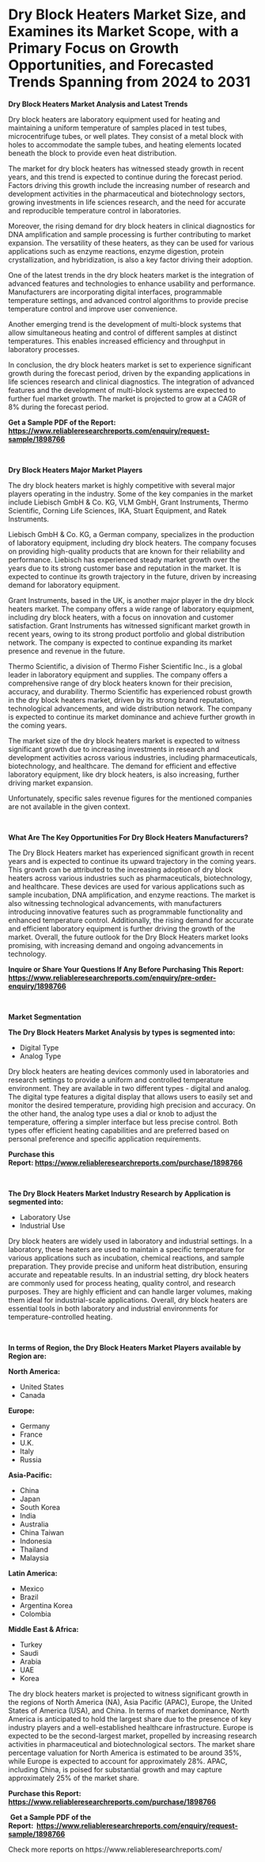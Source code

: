 <p><h1>Dry Block Heaters Market Size, and Examines its Market Scope, with a Primary Focus on Growth Opportunities, and Forecasted Trends Spanning from 2024 to 2031</h1></p><p><strong>Dry Block Heaters Market Analysis and Latest Trends</strong></p>
<p><p>Dry block heaters are laboratory equipment used for heating and maintaining a uniform temperature of samples placed in test tubes, microcentrifuge tubes, or well plates. They consist of a metal block with holes to accommodate the sample tubes, and heating elements located beneath the block to provide even heat distribution.</p><p>The market for dry block heaters has witnessed steady growth in recent years, and this trend is expected to continue during the forecast period. Factors driving this growth include the increasing number of research and development activities in the pharmaceutical and biotechnology sectors, growing investments in life sciences research, and the need for accurate and reproducible temperature control in laboratories.</p><p>Moreover, the rising demand for dry block heaters in clinical diagnostics for DNA amplification and sample processing is further contributing to market expansion. The versatility of these heaters, as they can be used for various applications such as enzyme reactions, enzyme digestion, protein crystallization, and hybridization, is also a key factor driving their adoption.</p><p>One of the latest trends in the dry block heaters market is the integration of advanced features and technologies to enhance usability and performance. Manufacturers are incorporating digital interfaces, programmable temperature settings, and advanced control algorithms to provide precise temperature control and improve user convenience.</p><p>Another emerging trend is the development of multi-block systems that allow simultaneous heating and control of different samples at distinct temperatures. This enables increased efficiency and throughput in laboratory processes.</p><p>In conclusion, the dry block heaters market is set to experience significant growth during the forecast period, driven by the expanding applications in life sciences research and clinical diagnostics. The integration of advanced features and the development of multi-block systems are expected to further fuel market growth. The market is projected to grow at a CAGR of 8% during the forecast period.</p></p>
<p><strong>Get a Sample PDF of the Report:&nbsp; <a href="https://www.reliableresearchreports.com/enquiry/request-sample/1898766">https://www.reliableresearchreports.com/enquiry/request-sample/1898766</a></strong></p>
<p>&nbsp;</p>
<p><strong>Dry Block Heaters Major Market Players</strong></p>
<p><p>The dry block heaters market is highly competitive with several major players operating in the industry. Some of the key companies in the market include Liebisch GmbH & Co. KG, VLM GmbH, Grant Instruments, Thermo Scientific, Corning Life Sciences, IKA, Stuart Equipment, and Ratek Instruments.</p><p>Liebisch GmbH & Co. KG, a German company, specializes in the production of laboratory equipment, including dry block heaters. The company focuses on providing high-quality products that are known for their reliability and performance. Liebisch has experienced steady market growth over the years due to its strong customer base and reputation in the market. It is expected to continue its growth trajectory in the future, driven by increasing demand for laboratory equipment.</p><p>Grant Instruments, based in the UK, is another major player in the dry block heaters market. The company offers a wide range of laboratory equipment, including dry block heaters, with a focus on innovation and customer satisfaction. Grant Instruments has witnessed significant market growth in recent years, owing to its strong product portfolio and global distribution network. The company is expected to continue expanding its market presence and revenue in the future.</p><p>Thermo Scientific, a division of Thermo Fisher Scientific Inc., is a global leader in laboratory equipment and supplies. The company offers a comprehensive range of dry block heaters known for their precision, accuracy, and durability. Thermo Scientific has experienced robust growth in the dry block heaters market, driven by its strong brand reputation, technological advancements, and wide distribution network. The company is expected to continue its market dominance and achieve further growth in the coming years.</p><p>The market size of the dry block heaters market is expected to witness significant growth due to increasing investments in research and development activities across various industries, including pharmaceuticals, biotechnology, and healthcare. The demand for efficient and effective laboratory equipment, like dry block heaters, is also increasing, further driving market expansion.</p><p>Unfortunately, specific sales revenue figures for the mentioned companies are not available in the given context.</p></p>
<p>&nbsp;</p>
<p><strong>What Are The Key Opportunities For Dry Block Heaters Manufacturers?</strong></p>
<p><p>The Dry Block Heaters market has experienced significant growth in recent years and is expected to continue its upward trajectory in the coming years. This growth can be attributed to the increasing adoption of dry block heaters across various industries such as pharmaceuticals, biotechnology, and healthcare. These devices are used for various applications such as sample incubation, DNA amplification, and enzyme reactions. The market is also witnessing technological advancements, with manufacturers introducing innovative features such as programmable functionality and enhanced temperature control. Additionally, the rising demand for accurate and efficient laboratory equipment is further driving the growth of the market. Overall, the future outlook for the Dry Block Heaters market looks promising, with increasing demand and ongoing advancements in technology.</p></p>
<p><strong>Inquire or Share Your Questions If Any Before Purchasing This Report: <a href="https://www.reliableresearchreports.com/enquiry/pre-order-enquiry/1898766">https://www.reliableresearchreports.com/enquiry/pre-order-enquiry/1898766</a></strong></p>
<p>&nbsp;</p>
<p><strong>Market Segmentation</strong></p>
<p><strong>The Dry Block Heaters Market Analysis by types is segmented into:</strong></p>
<p><ul><li>Digital Type</li><li>Analog Type</li></ul></p>
<p><p>Dry block heaters are heating devices commonly used in laboratories and research settings to provide a uniform and controlled temperature environment. They are available in two different types - digital and analog. The digital type features a digital display that allows users to easily set and monitor the desired temperature, providing high precision and accuracy. On the other hand, the analog type uses a dial or knob to adjust the temperature, offering a simpler interface but less precise control. Both types offer efficient heating capabilities and are preferred based on personal preference and specific application requirements.</p></p>
<p><strong>Purchase this Report:&nbsp;<a href="https://www.reliableresearchreports.com/purchase/1898766">https://www.reliableresearchreports.com/purchase/1898766</a></strong></p>
<p>&nbsp;</p>
<p><strong>The Dry Block Heaters Market Industry Research by Application is segmented into:</strong></p>
<p><ul><li>Laboratory Use</li><li>Industrial Use</li></ul></p>
<p><p>Dry block heaters are widely used in laboratory and industrial settings. In a laboratory, these heaters are used to maintain a specific temperature for various applications such as incubation, chemical reactions, and sample preparation. They provide precise and uniform heat distribution, ensuring accurate and repeatable results. In an industrial setting, dry block heaters are commonly used for process heating, quality control, and research purposes. They are highly efficient and can handle larger volumes, making them ideal for industrial-scale applications. Overall, dry block heaters are essential tools in both laboratory and industrial environments for temperature-controlled heating.</p></p>
<p>&nbsp;</p>
<p><strong>In terms of Region, the Dry Block Heaters Market Players available by Region are:</strong></p>
<p>
    <p> <strong> North America: </strong>
        <ul>
            <li>United States</li>
            <li>Canada</li>
        </ul>
        </p> 
    <p> <strong> Europe: </strong>
        <ul>
            <li>Germany</li>
            <li>France</li>
            <li>U.K.</li>
            <li>Italy</li>
            <li>Russia</li>
        </ul>
        </p> 
    <p> <strong> Asia-Pacific: </strong>
        <ul>
            <li>China</li>
            <li>Japan</li>
            <li>South Korea</li>
            <li>India</li>
            <li>Australia</li>
            <li>China Taiwan</li>
            <li>Indonesia</li>
            <li>Thailand</li>
            <li>Malaysia</li>
        </ul>
        </p> 
    <p> <strong> Latin America: </strong>
        <ul>
            <li>Mexico</li>
            <li>Brazil</li>
            <li>Argentina Korea</li>
            <li>Colombia</li>
        </ul>
        </p> 
    <p> <strong> Middle East & Africa: </strong>
        <ul>
            <li>Turkey</li>
            <li>Saudi</li>
            <li>Arabia</li>
            <li>UAE</li>
            <li>Korea</li>
        </ul>
    </p>
    </p>
<p><p>The dry block heaters market is projected to witness significant growth in the regions of North America (NA), Asia Pacific (APAC), Europe, the United States of America (USA), and China. In terms of market dominance, North America is anticipated to hold the largest share due to the presence of key industry players and a well-established healthcare infrastructure. Europe is expected to be the second-largest market, propelled by increasing research activities in pharmaceutical and biotechnological sectors. The market share percentage valuation for North America is estimated to be around 35%, while Europe is expected to account for approximately 28%. APAC, including China, is poised for substantial growth and may capture approximately 25% of the market share.</p></p>
<p><strong>Purchase this Report: <a href="https://www.reliableresearchreports.com/purchase/1898766">https://www.reliableresearchreports.com/purchase/1898766</a></strong></p>
<p>&nbsp;<strong>Get a Sample PDF of the Report:&nbsp;&nbsp;<a href="https://www.reliableresearchreports.com/enquiry/request-sample/1898766">https://www.reliableresearchreports.com/enquiry/request-sample/1898766</a></strong></p>
<p><strong></strong></p>
<p>Check more reports on https://www.reliableresearchreports.com/</p>